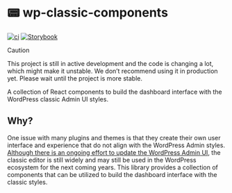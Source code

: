 # 📟 wp-classic-components

[![ci](https://github.com/syntatis/wp-classic-components/actions/workflows/ci.yml/badge.svg)](https://github.com/syntatis/wp-classic-components/actions/workflows/ci.yml) [![Storybook](https://img.shields.io/badge/-Storybook-FF4785?style=flat&logo=storybook&logoColor=white)](https://main--65b4a01170cfc35b99f6ce97.chromatic.com/)

> [!CAUTION]
> This project is still in active development and the code is changing a lot, which might make it unstable. We don’t recommend using it in production yet. Please wait until the project is more stable.

A collection of React components to build the dashboard interface with the WordPress classic Admin UI styles.

## Why?

One issue with many plugins and themes is that they create their own user interface and experience that do not align with the WordPress Admin styles. [Although there is an ongoing effort to update the WordPress Admin UI](https://wptavern.com/wordpress-plans-ambitious-admin-ui-revamp-with-design-system-galvanizing-broad-support-from-the-developer-community), the classic editor is still widely and may still be used in the WordPress ecosystem for the next coming years. This library provides a collection of components that can be utilized to build the dashboard interface with the classic styles.
